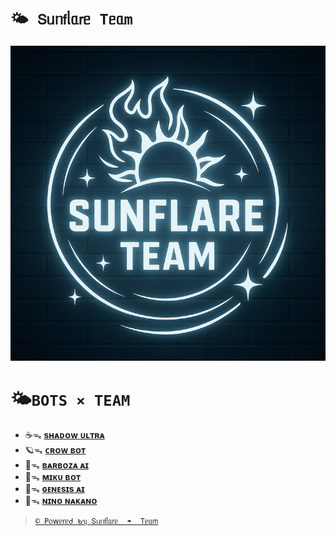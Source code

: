 # **`🌤️ 𝖲ᥙᥒ𝖿ᥣᥲ𝗋ᥱ Tᥱᥲm`**

![SUN](https://raw.githubusercontent.com/SunFlare-Team/SunFlare-Team/main/sunflare_team_compressed.png)


# 🌤️​ `BOTS × TEAM`

- ☕ᯓ [**sʜᴀᴅᴏᴡ ᴜʟᴛʀᴀ**](https://whatsapp.com/channel/0029VauTE8AHltY1muYir31n)
- 🪐ᯓ [**ᴄʀᴏᴡ ʙᴏᴛ**]()
- 🍫ᯓ [**ʙᴀʀʙᴏᴢᴀ ᴀɪ**](https://whatsapp.com/channel/0029Vaua0ZD3gvWjQaIpSy18)
- 🌸ᯓ [**ᴍɪᴋᴜ ʙᴏᴛ**]()
- 🍧ᯓ [**ɢᴇɴᴇsɪs ᴀɪ**](https://whatsapp.com/channel/0029VaJxgcB0bIdvuOwKTM2Y)
- 🚀ᯓ [**ɴɪɴᴏ ɴᴀᴋᴀɴᴏ**](https://whatsapp.com/channel/0029Vaz6RTR0LKZIKwudX32x)

> [`© 𝖯᥆𝗐ᥱ𝗋ᥱძ ᑲᥡ 𝖲ᥙᥒ𝖿ᥣᥲ𝗋ᥱ  ☂︎  𝖳ᥱᥲ𝗆`](https://whatsapp.com/channel/0029Vb4Dnh611ulGUbu7Xg1q)